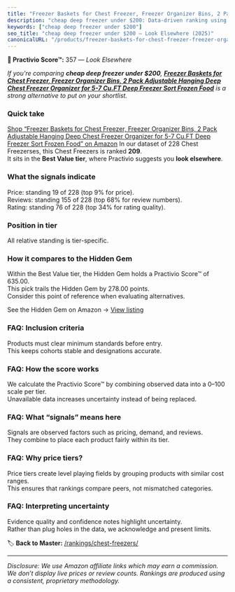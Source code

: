 ```yaml
---
title: "Freezer Baskets for Chest Freezer, Freezer Organizer Bins, 2 Pack Adjustable Hanging Deep Chest Freezer Organizer for 5-7 Cu.FT Deep Freezer Sort Frozen Food"
description: "cheap deep freezer under $200: Data-driven ranking using the Practivio Score™. Positioned by quality, value, demand, findability, momentum."
keywords: ["cheap deep freezer under $200"]
seo_title: "cheap deep freezer under $200 — Look Elsewhere (2025)"
canonicalURL: "/products/freezer-baskets-for-chest-freezer-freezer-organizer-bins-2-pack-adjustable-hanging-deep-chest-freezer-organizer-for-5-7-cuft-deep-freezer-sort-frozen-food-B0DJM1Z1YH/"
---
```


**🚫 Practivio Score™:** 357 — _Look Elsewhere_


*If you're comparing **cheap deep freezer under $200**, **[Freezer Baskets for Chest Freezer, Freezer Organizer Bins, 2 Pack Adjustable Hanging Deep Chest Freezer Organizer for 5-7 Cu.FT Deep Freezer Sort Frozen Food](https://www.amazon.com/dp/B0DJM1Z1YH?tag=practivio-20)** is a strong alternative to put on your shortlist.*
### Quick take
[Shop “Freezer Baskets for Chest Freezer, Freezer Organizer Bins, 2 Pack Adjustable Hanging Deep Chest Freezer Organizer for 5-7 Cu.FT Deep Freezer Sort Frozen Food” on Amazon](https://www.amazon.com/dp/B0DJM1Z1YH?tag=practivio-20)
In our dataset of 228 Chest Freezerses, this Chest Freezers is ranked **209**.  
It sits in the **Best Value tier**, where Practivio suggests you **look elsewhere**.

### What the signals indicate
Price: standing 19 of 228 (top 9% for price).  
Reviews: standing 155 of 228 (top 68% for review numbers).  
Rating: standing 76 of 228 (top 34% for rating quality).  

### Position in tier
All relative standing is tier-specific.

### How it compares to the Hidden Gem
Within the Best Value tier, the Hidden Gem holds a Practivio Score™ of 635.00.  
This pick trails the Hidden Gem by 278.00 points.  
Consider this point of reference when evaluating alternatives.  

See the Hidden Gem on Amazon → [View listing](https://www.amazon.com/dp/B07H463Q6Y?tag=practivio-20)

### FAQ: Inclusion criteria
Products must clear minimum standards before entry.  
This keeps cohorts stable and designations accurate.

### FAQ: How the score works
We calculate the Practivio Score™ by combining observed data into a 0–100 scale per tier.  
Unavailable data increases uncertainty instead of being replaced.

### FAQ: What “signals” means here
Signals are observed factors such as pricing, demand, and reviews.  
They combine to place each product fairly within its tier.

### FAQ: Why price tiers?
Price tiers create level playing fields by grouping products with similar cost ranges.  
This ensures that rankings compare peers, not mismatched categories.

### FAQ: Interpreting uncertainty
Evidence quality and confidence notes highlight uncertainty.  
Rather than plug holes in the data, we acknowledge and present limits.


🏷️ **Back to Master:** [/rankings/chest-freezers/](/rankings/chest-freezers/)

---
_Disclosure: We use Amazon affiliate links which may earn a commission. We don’t display live prices or review counts. Rankings are produced using a consistent, proprietary methodology._
